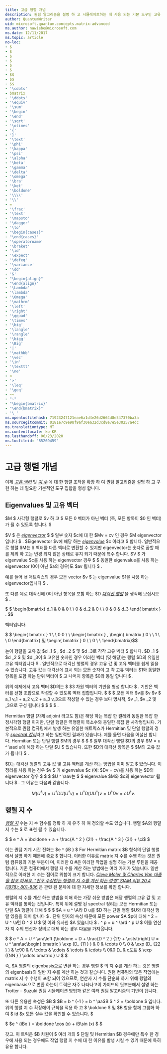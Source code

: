 ```yaml
---
title: 고급 행렬 개념
description: 퀀텀 알고리즘을 설명 하 고 시뮬레이트하는 데 사용 되는 기본 도구인 고유 벡터, eigenvalues 및 matrix 지 수에 대해 알아봅니다.
author: QuantumWriter
uid: microsoft.quantum.concepts.matrix-advanced
ms.author: nawiebe@microsoft.com
ms.date: 12/11/2017
ms.topic: article
no-loc:
- $
- $
- $
- $
- $
- $
- $$
- $$
- $$
- '\cdots'
- bmatrix
- '\ddots'
- '\equiv'
- '\sum'
- '\begin'
- '\end'
- '\sqrt'
- '\otimes'
- '{'
- '}'
- '\text'
- '\phi'
- '\kappa'
- '\psi'
- '\alpha'
- '\beta'
- '\gamma'
- '\delta'
- '\omega'
- '\bra'
- '\ket'
- '\boldone'
- '\\\\'
- '\\'
- =
- '\frac'
- '\text'
- '\mapsto'
- '\dagger'
- '\to'
- "\begin{cases}"
- "\end{cases}"
- '\operatorname'
- '\braket'
- '\id'
- '\expect'
- '\defeq'
- '\variance'
- '\dd'
- '&'
- "\begin{align}"
- "\end{align}"
- '\Lambda'
- '\lambda'
- '\Omega'
- '\mathrm'
- '\left'
- '\right'
- '\qquad'
- '\times'
- '\big'
- '\langle'
- '\rangle'
- '\bigg'
- '\Big'
- '|'
- '\mathbb'
- '\vec'
- '\in'
- '\texttt'
- '\ne'
- <
- '>'
- '\leq'
- '\geq'
- ~~
- "~"
- "\begin{bmatrix}"
- "\end{bmatrix}"
- '\_'
ms.openlocfilehash: 71923247121eae6a1d4e26d2664d8e547370ba3a
ms.sourcegitcommit: 0181e7c9e98f9af30ea32d3cd8e7e5e30257a4dc
ms.translationtype: MT
ms.contentlocale: ko-KR
ms.lasthandoff: 06/23/2020
ms.locfileid: "85269459"
---
```

# <a name="advanced-matrix-concepts"></a>고급 행렬 개념 #

이제 [*고유 벡터*](https://en.wikipedia.org/wiki/Eigenvalues_and_eigenvectors) 및 [*지 수*](https://en.wikipedia.org/wiki/Matrix_exponential) 에 대 한 행렬 조작을 확장 하 여 퀀텀 알고리즘을 설명 하 고 구현 하는 데 필요한 기본적인 도구 집합을 형성 합니다.

## <a name="eigenvalues-and-eigenvectors"></a>Eigenvalues 및 고유 벡터 ##

$M $ 사각형 행렬로 $v 하 고 $ 모든 0 벡터가 아닌 벡터 (즉, 모든 항목이 $0 인 벡터)가 될 수 있도록 합니다. $

$V $ 은 [*eigenvector*](https://en.wikipedia.org/wiki/Eigenvalues_and_eigenvectors) $ $ 일부 숫자 $c에 대 한 $Mv = cv 인 경우 $M eigenvector입니다 $ . $Eigenvector $v에 해당 하는 [*eigenvalue*](https://en.wikipedia.org/wiki/Eigenvalues_and_eigenvectors) $c 이라고 $ 합니다. 일반적으로 행렬 $M는 $ 벡터를 다른 벡터로 변환할 수 있지만 eigenvector는 숫자로 곱할 때를 제외 하 고는 변경 되지 않은 상태로 유지 되기 때문에 특수 합니다. $V $ 가 eigenvalue $c를 사용 하는 eigenvector 경우 $ $ 동일한 eigenvalue를 사용 하는 eigenvector (0이 아닌 $a의 경우)도 $av 됩니다 $ .

예를 들어 id 매트릭스의 경우 모든 vector $v $ 는 eigenvalue $1을 사용 하는 eigenvector입니다 $ .

또 다른 예로 대각선에 0이 아닌 항목을 포함 하는 $D [*대각선 행렬*](https://en.wikipedia.org/wiki/Diagonal_matrix) 을 생각해 보십시오 $ .

$ $ \begin{bmatrix}
d_1 & 0 & 0 \\ \\ 0 & d_2 & 0 \\ \\ 0 & 0 & d_3 \end{ bmatrix } .
$$

벡터입니다.

$ $ \begin{ bmatrix } 1 \\ \\ 0 0 \\ \\ \begin{ bmatrix } , \begin{ bmatrix } 0 \\ \\ 1 \\ \\ 0 \end{bmatrix} 및 \begin{ bmatrix } 0 \\ \\ 0 \\ \\ 1\end{bmatrix}$$

는이 행렬을 고유 값 $d _1 $ , $d _2 $ 및 $d _3로 각각 고유 벡터 $ 합니다. $D _1 $ $d _2 $ 및 $d _3이 $ 고유한 숫자인 경우 이러한 벡터 (및 해당)는 행렬 $D의 유일한 고유 벡터입니다 $ . 일반적으로 대각선 행렬의 경우 고유 값 및 고유 벡터를 쉽게 읽을 수 있습니다. 고유 값는 대각선에 표시 되는 모든 숫자이 고 각 고유 벡터는 $1와 동일한 항목을 포함 하는 단위 벡터이 $ 고 나머지 항목은 $0와 동일 합니다 $ .

위의 예제에서 고유 벡터 $D의는 $ $3 차원 벡터의 기반을 형성 합니다 $ . 기반은 벡터를 선형 조합으로 작성할 수 있도록 벡터 집합입니다. $ $ $ 모든 벡터 $v를 $v $v $ a_1 v_1 + a_2 v_2 + a_3 v_3으로 작성할 수 있는 경우 보다 명시적, $v _1, $v _2 및 _3으로 구성 됩니다 $ $ $ $ .

Hermitian 행렬 (자체 adjoint 라고도 함)은 해당 하는 복잡 한 켤레와 동일한 복잡 한 정사각형 행렬 이지만, 단일 행렬은 역행렬이 복소수와 동일한 복잡 한 사각형입니다.
기본적으로 퀀텀 컴퓨팅에서 발생 하는 유일한 매트릭스가 Hermitian 및 단일 행렬의 경우 [*spectral 정리*](https://en.wikipedia.org/wiki/Spectral_theorem)라고 하는 일반적인 결과가 있습니다. 예를 들면 다음을 어설션 합니다. Hermitian 또는 단일 행렬 $M의 경우 $ $ $ 일부 대각선 행렬 $D의 경우 $M = u ^ \aad u에 해당 하는 단일 $U $ 있습니다. 또한 $D의 대각선 항목은 $ $M의 고유 값가 됩니다 $ .

$D는 대각선 행렬의 고유 값 및 고유 벡터를 계산 하는 방법을 이미 알고 $ 있습니다. 이 정리를 사용 하는 경우 $v $ 가 eigenvalue $c (예: $Dv = cv)를 사용 하는 $D의 eigenvector 경우 $ $ $ $U ^ \aav는 $ $ eigenvalue $M와 $c의 eigenvector 됩니다 $ . 그 이유는 다음과 같습니다.

$$M(U^\dagger v) = U^\dagger D U  (U^\dagger v) =U^\dagger D (U  U^\dagger) v = U^\dagger D v = c U^\dagger v.$$

## <a name="matrix-exponentials"></a>행렬 지 수
[*행렬 지*](https://en.wikipedia.org/wiki/Matrix_exponential) 수는 지 수 함수를 정확 하 게 유추 하 여 정의할 수도 있습니다.  행렬 $A의 행렬 지 수는 $ 로 표현 될 수 있습니다.

$ $ e ^ A = \boldone + a + \frac{A ^ 2 } {2!} + \frac{A ^ 3 } {3!} + \ci$ $

이는 퀀텀 기계 시간 진화는 $e ^ {iB } $ For Hermitian matrix $B 형식의 단일 행렬에서 설명 하기 때문에 중요 $ 합니다.  이러한 이유로 matrix 지 수를 수행 하는 것은 퀀텀 컴퓨팅의 기본 부분이 며, 이러한 Q #은 이러한 작업을 설명 하는 기본 루틴을 제공 합니다.
기존 컴퓨터에서 행렬 지 수를 계산 하는 방법에는 여러 가지가 있습니다. 일반적으로 이러한 지 수는 점이로 위험이 크기 합니다.  [*Cleve Moler 및 Charles Van 대출을 참조 하세요. "천구 수상한는 행렬의 지 수를 계산 하는 방법" SIAM 리뷰 20.4 (1978): 801-836*](https://doi.org/10.1137/S00361445024180) 은 관련 된 문제에 대 한 자세한 정보를 확인 합니다.

행렬의 지 수를 계산 하는 방법을 이해 하는 가장 쉬운 방법은 해당 행렬의 고유 값 및 고유 벡터를 통하는 것입니다.  특히 위에 설명 된 spectral 정리는 모든 Hermitian 또는 단일 $A 행렬에 대해 $ $ $ $A = u ^ \A라 D u를 $D 하는 단일 행렬 $U와 대각선 행렬 있음을 의미 합니다 $ .  단위 인자의 속성 때문에 모든 power $A $p에 대해 ^ 2 = U ^ \a턴 D ^ 2 U $ 및 이와 유사한 $A 있습니다 $ . ^ p = u ^ \ard ^ p U $  이를 연산자 지 수의 연산자 정의로 대체 하는 경우 다음을 가져옵니다.

$ $ e ^ A = U ^ \ara\left (\boldone + D + \frac{D ^ 2 } {2!} + \cstst\right) U = u ^ \ara\ac\begin{ bmatrix } \exp (D_ {11 } ) & 0 & \cdots 0 \\\\ 0 & \exp (D_ {22 } ) & \c90 & \\\\ \cdots & \cdots & \cdots & \cdots \\\\ 0&0 D_ & c도트 & \exp ({NN } ) \cdots bmatrix } U $ $

즉, $A 행렬의 eigenbasis으로 변환 하는 경우 행렬 $ 의 지 수를 계산 하는 것은 행렬의 eigenbasis의 일반 지 수를 계산 하는 것과 같습니다.  퀀텀 컴퓨팅의 많은 작업에는 matrix 지 수 수행이 포함 되어 있으므로, 연산자 지 수를 단순화 하기 위해 행렬의 eigenbasis으로 변환 하는이 트릭은 자주 나타나고이 가이드의 뒷부분에서 설명 하는 Trotter – Suzuki 퀀텀 시뮬레이션 방법과 같은 여러 퀀텀 알고리즘의 기반이 됩니다.

또 다른 유용한 속성은 $B $ $B = b ^ {-1 } = b ^ \aa$B $ ^ 2 = \boldone $ 입니다. 위의 행렬 지 수 확장에이 규칙을 적용 하 고 $ \boldone $ 및 $B 항을 함께 그룹화 하 여 $ id $x 모든 실수 값을 확인할 수 있습니다. $

$ $e ^ {iBx } = \boldone \cos (x) + iB\sin (x) $ $


갖고. 이 트릭은 $B 차원이 $ 여러 개의 $ 단일 및 Hermitian $B 경우에만 특수 한 경우에 사용 되는 경우에도 작업 행렬 지 수에 대 한 이유를 발생 시킬 수 있기 때문에 특히 유용 합니다.

